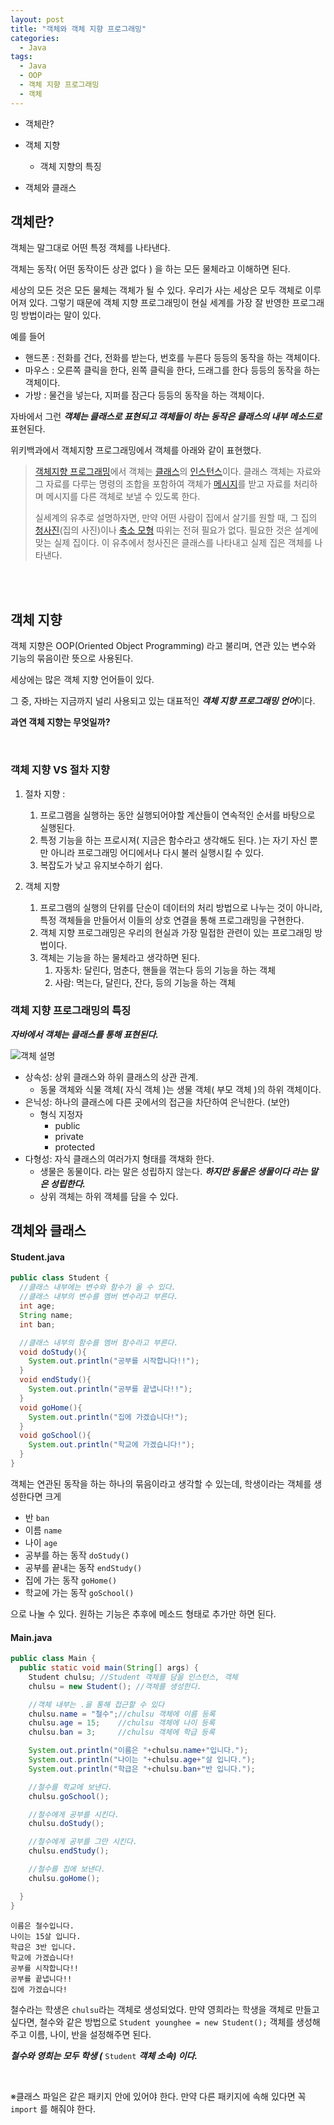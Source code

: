 ```yaml
---
layout: post
title: "객체와 객체 지향 프로그래밍"
categories:
  - Java
tags:
  - Java
  - OOP
  - 객체 지향 프로그래밍
  - 객체
---
```



+ 객체란?


+ 객체 지향
  + 객체 지향의 특징
+ 객체와 클래스





## 객체란?

객체는 말그대로 어떤 특정 객체를 나타낸다.

객체는 동작( 어떤 동작이든 상관 없다 ) 을 하는 모든 물체라고 이해하면 된다.

세상의 모든 것은 모든 물체는 객체가 될 수 있다. 우리가 사는 세상은 모두 객체로 이루어져 있다. 그렇기 때문에 객체 지향 프로그래밍이 현실 세계를 가장 잘 반영한 프로그래밍 방법이라는 말이 있다.





예를 들어

+ 핸드폰 : 전화를 건다, 전화를 받는다, 번호를 누른다 등등의 동작을 하는 객체이다.
+ 마우스 : 오른쪽 클릭을 한다, 왼쪽 클릭을 한다, 드래그를 한다 등등의 동작을 하는 객체이다.
+ 가방 : 물건을 넣는다, 지퍼를 잠근다 등등의 동작을 하는 객체이다.







자바에서 그런 ***객체는 클래스로 표현되고 객체들이 하는 동작은 클래스의 내부 메소드로*** 표현된다.



위키백과에서 객체지향 프로그래밍에서 객체를 아래와 같이 표현했다.

> [객체지향 프로그래밍](https://ko.wikipedia.org/wiki/%EA%B0%9D%EC%B2%B4%EC%A7%80%ED%96%A5_%ED%94%84%EB%A1%9C%EA%B7%B8%EB%9E%98%EB%B0%8D)에서 객체는 [클래스](https://ko.wikipedia.org/wiki/%ED%81%B4%EB%9E%98%EC%8A%A4_(%EC%BB%B4%ED%93%A8%ED%84%B0_%EA%B3%BC%ED%95%99))의 [인스턴스](https://ko.wikipedia.org/wiki/%EC%9D%B8%EC%8A%A4%ED%84%B4%EC%8A%A4)이다. 클래스 객체는 자료와 그 자료를 다루는 명령의 조합을 포함하여 객체가 [메시지](https://ko.wikipedia.org/wiki/%EB%A9%94%EC%8B%9C%EC%A7%80)를 받고 자료를 처리하며 메시지를 다른 객체로 보낼 수 있도록 한다.
>
> 실세계의 유추로 설명하자면, 만약 어떤 사람이 집에서 살기를 원할 때, 그 집의 [청사진](https://ko.wikipedia.org/wiki/%EC%B2%AD%EC%82%AC%EC%A7%84)(집의 사진)이나 [축소 모형](https://ko.wikipedia.org/w/index.php?title=%EC%B6%95%EC%86%8C_%EB%AA%A8%ED%98%95&action=edit&redlink=1) 따위는 전혀 필요가 없다. 필요한 것은 설계에 맞는 실제 집이다. 이 유추에서 청사진은 클래스를 나타내고 실제 집은 객체를 나타낸다.





<br>

<br>

## 객체 지향

객체 지향은 OOP(Oriented Object Programming) 라고 불리며, 연관 있는 변수와 기능의 묶음이란 뜻으로 사용된다.

세상에는 많은 객체 지향 언어들이 있다.

그 중, 자바는 지금까지 널리 사용되고 있는 대표적인 ***객체 지향 프로그래밍 언어***이다.

**과연 객체 지향는 무엇일까?**

<br>

### 객체 지향 VS 절차 지향

1. 절차 지향 :
   1. 프로그램을 실행하는 동안 실행되어야할 계산들이 연속적인 순서를 바탕으로 실행된다.
   2. 특정 기능을 하는 프로시져( 지금은 함수라고 생각해도 된다. )는 자기 자신 뿐만 아니라 프로그래밍 어디에서나 다시 불러 실행시킬 수 있다.
   3. 복잡도가 낮고 유지보수하기 쉽다.





2. 객체 지향
   1. 프로그램의 실행의 단위를 단순이 데이터의 처리 방법으로 나누는 것이 아니라, 특정 객체들을 만들어서 이들의 상호 연결을 통해 프로그래밍을 구현한다.
   2. 객체 지향 프로그래밍은 우리의 현실과 가장 밀접한 관련이 있는 프로그래밍 방법이다.
   3. 객체는 기능을 하는 물체라고 생각하면 된다.
      1. 자동차: 달린다, 멈춘다, 핸들을 꺾는다 등의 기능을 하는 객체
      2. 사람: 먹는다, 달린다, 잔다, 등의 기능을 하는 객체





### 객체 지향 프로그래밍의 특징

***자바에서 객체는 클래스를 통해 표현된다.***

![객체 설명](https://i.imgur.com/6n9EMUv.png)

* 상속성: 상위 클래스와 하위 클래스의 상관 관계.
  * 동물 객체와 식물 객체( 자식 객체 )는 생물 객체( 부모 객체 )의 하위 객체이다.
* 은닉성: 하나의 클래스에 다른 곳에서의 접근을 차단하여 은닉한다. (보안)
  * 형식 지정자
    * public
    * private
    * protected
 * 다형성: 자식 클래스의 여러가지 형태를 객채화 한다.
   * 생물은 동물이다. 라는 말은 성립하지 않는다. ***하지만 동물은 생물이다 라는 말은 성립한다.***
   * 상위 객체는 하위 객체를 담을 수 있다.





## 객체와 클래스

#### Student.java

```java
public class Student {
  //클래스 내부에는 변수와 함수가 올 수 있다.
  //클래스 내부의 변수를 멤버 변수라고 부른다.
  int age;
  String name;
  int ban;

  //클래스 내부의 함수를 멤버 함수라고 부른다.
  void doStudy(){
    System.out.println("공부를 시작합니다!!");
  }
  void endStudy(){
    System.out.println("공부를 끝냅니다!!");
  }
  void goHome(){
    System.out.println("집에 가겠습니다!");
  }
  void goSchool(){
    System.out.println("학교에 가겠습니다!");
  }
}
```

객체는 연관된 동작을 하는 하나의 묶음이라고 생각할 수 있는데, 학생이라는 객체를 생성한다면 크게

+ 반 ```ban```
+ 이름 ```name```
+ 나이 ```age```
+ 공부를 하는 동작 ```doStudy()```
+ 공부를 끝내는 동작 ```endStudy()```
+ 집에 가는 동작 ```goHome()```
+ 학교에 가는 동작 ```goSchool()```

으로 나눌 수 있다. 원하는 기능은 추후에 메소드 형태로 추가만 하면 된다.





#### Main.java

```java
public class Main {
  public static void main(String[] args) {
    Student chulsu;	//Student 객체를 담을 인스턴스, 객체
    chulsu = new Student();	//객체를 생성한다.

    //객체 내부는 .을 통해 접근할 수 있다
    chulsu.name = "철수";//chulsu 객체에 이름 등록
    chulsu.age = 15;	//chulsu 객체에 나이 등록
    chulsu.ban = 3;		//chulsu 객체에 학급 등록

    System.out.println("이름은 "+chulsu.name+"입니다.");
    System.out.println("나이는 "+chulsu.age+"살 입니다.");
    System.out.println("학급은 "+chulsu.ban+"반 입니다.");

    //철수를 학교에 보낸다.
    chulsu.goSchool();

    //철수에게 공부를 시킨다.
    chulsu.doStudy();

    //철수에게 공부를 그만 시킨다.
    chulsu.endStudy();

    //철수를 집에 보낸다.
    chulsu.goHome();

  }
}
```

```
이름은 철수입니다.
나이는 15살 입니다.
학급은 3반 입니다.
학교에 가겠습니다!
공부를 시작합니다!!
공부를 끝냅니다!!
집에 가겠습니다!
```

철수라는 학생은 ```chulsu```라는 객체로 생성되었다. 만약 영희라는 학생을 객체로 만들고 싶다면, 철수와 같은 방법으로 ```Student younghee = new Student();``` 객체를 생성해주고 이름, 나이, 반을 설정해주면 된다.

***철수와 영희는 모두 학생 (*** ```Student``` ***객체 소속) 이다.***



<br>

※클래스 파일은 같은 패키지 안에 있어야 한다. 만약 다른 패키지에 속해 있다면 꼭  ```import``` 를 해줘야 한다.
